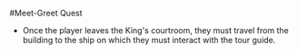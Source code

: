 #Meet-Greet Quest
* Once the player leaves the King's courtroom, they must travel from the building to the ship on which they must interact with the tour guide.
